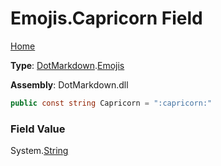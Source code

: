 # Emojis\.Capricorn Field

[Home](../../../README.md)

**Type**: [DotMarkdown](../../README.md)\.[Emojis](../README.md)

**Assembly**: DotMarkdown\.dll

```csharp
public const string Capricorn = ":capricorn:"
```

### Field Value

System\.[String](https://docs.microsoft.com/en-us/dotnet/api/system.string)